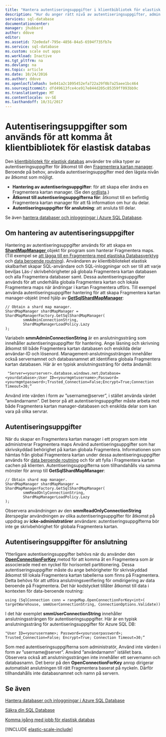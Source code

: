 ```yaml
---
title: "Hantera autentiseringsuppgifter i klientbibliotek för elastisk databas | Microsoft Docs"
description: "Hur du anger rätt nivå av autentiseringsuppgifter, admin till skrivskyddat läge, för appar för elastisk databas"
services: sql-database
documentationcenter: 
manager: jhubbard
author: ddove
editor: 
ms.assetid: 72e0edaf-795e-4856-84a5-6594f735fb7e
ms.service: sql-database
ms.custom: scale out apps
ms.workload: Inactive
ms.tgt_pltfrm: na
ms.devlang: na
ms.topic: article
ms.date: 10/24/2016
ms.author: ddove
ms.openlocfilehash: be041a2c1095452efa722a29f0b7a25aee1bc464
ms.sourcegitcommit: dfd49613fce4ce917e844d205c85359ff093bb9c
ms.translationtype: MT
ms.contentlocale: sv-SE
ms.lasthandoff: 10/31/2017
---
```

# <a name="credentials-used-to-access-the-elastic-database-client-library"></a>Autentiseringsuppgifter som används för att komma åt klientbibliotek för elastisk databas
Den [klientbibliotek för elastisk databas](http://www.nuget.org/packages/Microsoft.Azure.SqlDatabase.ElasticScale.Client/) använder tre olika typer av autentiseringsuppgifter för åtkomst till den [Fragmentera kartan manager](sql-database-elastic-scale-shard-map-management.md). Beroende på behov, använda autentiseringsuppgifter med den lägsta nivån av åtkomst som möjligt.

* **Hantering av autentiseringsuppgifter**: för att skapa eller ändra en Fragmentera kartan manager. (Se den [ordlista](sql-database-elastic-scale-glossary.md).) 
* **Åtkomst till autentiseringsuppgifterna för**: åtkomst till en befintlig Fragmentera kartan manager för att få information om hur du delar.
* **Autentiseringsuppgifter för anslutning**: att ansluta till delar. 

Se även [hantera databaser och inloggningar i Azure SQL Database](sql-database-manage-logins.md). 

## <a name="about-management-credentials"></a>Om hantering av autentiseringsuppgifter
Hantering av autentiseringsuppgifter används för att skapa en [ **ShardMapManager** ](https://msdn.microsoft.com/library/azure/microsoft.azure.sqldatabase.elasticscale.shardmanagement.shardmapmanager.aspx) objekt för program som hanterar Fragmentera maps. (Till exempel se [att lägga till en Fragmentera med elastiska Databasverktyg](sql-database-elastic-scale-add-a-shard.md) och [data beroende routning](sql-database-elastic-scale-data-dependent-routing.md)). Användaren av klientbiblioteket elastisk skalbarhet skapar SQL-användare och SQL-inloggningar och ser till att varje beviljas Läs-/ skrivbehörigheter på globala Fragmentera kartan databasen och alla Fragmentera databaser samt. Dessa autentiseringsuppgifter används för att underhålla globala Fragmentera kartan och lokala Fragmentera maps när ändringar i kartan Fragmentera utförs. Till exempel använda autentiseringsuppgifter hantering för att skapa Fragmentera kartan manager-objekt (med hjälp av [ **GetSqlShardMapManager**](https://msdn.microsoft.com/library/azure/microsoft.azure.sqldatabase.elasticscale.shardmanagement.shardmapmanagerfactory.getsqlshardmapmanager.aspx): 

    // Obtain a shard map manager. 
    ShardMapManager shardMapManager = ShardMapManagerFactory.GetSqlShardMapManager( 
            smmAdminConnectionString, 
            ShardMapManagerLoadPolicy.Lazy 
    ); 

Variabeln **smmAdminConnectionString** är en anslutningssträng som innehåller autentiseringsuppgifter för hantering. Ange läsning och skrivning åtkomst till både Fragmentera kartan databasen och enskilda delar användar-ID och lösenord. Management-anslutningssträngen innehåller också servernamnet och databasnamnet att identifiera globala Fragmentera kartan databasen. Här är en typisk anslutningssträng för detta ändamål:

     "Server=<yourserver>.database.windows.net;Database=<yourdatabase>;User ID=<yourmgmtusername>;Password=<yourmgmtpassword>;Trusted_Connection=False;Encrypt=True;Connection Timeout=30;” 

Använd inte värden i form av ”username@server”, i stället använda värdet ”användarnamn”.  Det beror på att autentiseringsuppgifter måste arbeta mot både Fragmentera kartan manager-databasen och enskilda delar som kan vara på olika servrar.

## <a name="access-credentials"></a>Autentiseringsuppgifter
När du skapar en Fragmentera kartan manager i ett program som inte administrerar Fragmentera maps Använd autentiseringsuppgifter som har skrivskyddad behörighet på kartan globala Fragmentera. Informationen som hämtas från global Fragmentera kartan under dessa autentiseringsuppgifter används för [data beroende routning](sql-database-elastic-scale-data-dependent-routing.md) och för att fylla i Fragmentera kartan cachen på klienten. Autentiseringsuppgifterna som tillhandahålls via samma mönster för anrop till **GetSqlShardMapManager**: 

    // Obtain shard map manager. 
    ShardMapManager shardMapManager = ShardMapManagerFactory.GetSqlShardMapManager( 
            smmReadOnlyConnectionString, 
            ShardMapManagerLoadPolicy.Lazy
    );  

Observera användningen av den **smmReadOnlyConnectionString** återspeglar användningen av olika autentiseringsuppgifter för åtkomst på uppdrag av **icke-administratörer** användare: autentiseringsuppgifterna bör inte ge skrivbehörighet för globala Fragmentera kartan. 

## <a name="connection-credentials"></a>Autentiseringsuppgifter för anslutning
Ytterligare autentiseringsuppgifter behövs när du använder den [ **OpenConnectionForKey** ](https://msdn.microsoft.com/library/azure/microsoft.azure.sqldatabase.elasticscale.shardmanagement.shardmap.openconnectionforkey.aspx) metod för att komma åt en Fragmentera som är associerade med en nyckel för horisontell partitionering. Dessa autentiseringsuppgifter måste du ange behörigheter för skrivskyddad åtkomst till lokala Fragmentera kartan tabellerna som finns på Fragmentera. Detta behövs för att utföra anslutningsverifiering för omdirigering av data beroende på Fragmentera. Det här kodstycket tillåter åtkomst till data i kontexten för data-beroende routning: 

    using (SqlConnection conn = rangeMap.OpenConnectionForKey<int>( 
    targetWarehouse, smmUserConnectionString, ConnectionOptions.Validate)) 

I det här exemplet **smmUserConnectionString** innehåller anslutningssträngen för autentiseringsuppgifter. Här är en typisk anslutningssträng för autentiseringsuppgifter för Azure SQL DB: 

    "User ID=<yourusername>; Password=<youruserpassword>; Trusted_Connection=False; Encrypt=True; Connection Timeout=30;”  

Som med autentiseringsuppgifterna som administratör, Använd inte värden i form av ”username@server”. Använd ”användarnamn” istället bara.  Observera också att anslutningssträngen inte innehåller ett servernamn och databasnamn. Det beror på den **OpenConnectionForKey** anrop dirigerar automatiskt anslutningen till rätt Fragmentera baserat på nyckeln. Därför tillhandahålls inte databasnamnet och namn på servern. 

## <a name="see-also"></a>Se även
[Hantera databaser och inloggningar i Azure SQL Database](sql-database-manage-logins.md)

[Säkra din SQL Database](sql-database-security-overview.md)

[Komma igång med jobb för elastisk databas](sql-database-elastic-jobs-getting-started.md)

[!INCLUDE [elastic-scale-include](../../includes/elastic-scale-include.md)]

